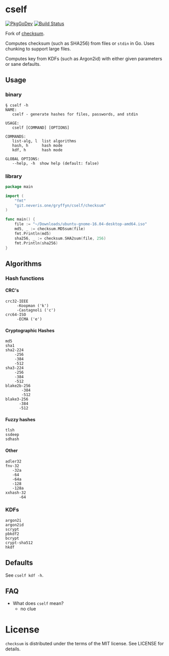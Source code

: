 # cself
[![PkgGoDev](https://pkg.go.dev/badge/git.neveris.one/gryffyn/cself)](https://pkg.go.dev/git.neveris.one/gryffyn/cself)
[![Build Status](https://ci.neveris.one/api/badges/gryffyn/cself/status.svg)](https://ci.neveris.one/gryffyn/cself)

Fork of [checksum](https://github.com/codingsince1985/checksum).

Computes checksum (such as SHA256) from files or `stdin` in Go. Uses chunking to support large files.

Computes key from KDFs (such as Argon2id) with either given parameters or sane defaults.

## Usage
### binary

```
§ cself -h
NAME:
   cself - generate hashes for files, passwords, and stdin

USAGE:
   cself [COMMAND] [OPTIONS]

COMMANDS:
   list-alg, l  list algorithms
   hash, h      hash mode
   kdf, h       hash mode

GLOBAL OPTIONS:
   --help, -h  show help (default: false)
```

### library
```go
package main

import (
	"fmt"
	"git.neveris.one/gryffyn/cself/checksum"
)

func main() {
	file := "~/Downloads/ubuntu-gnome-16.04-desktop-amd64.iso"
	md5, _ := checksum.MD5sum(file)
	fmt.Println(md5)
	sha256, _ := checksum.SHA2sum(file, 256)
	fmt.Println(sha256)
}
```

## Algorithms
### Hash functions
#### CRC's
```
crc32-IEEE
     -Koopman ('k')
     -Castagnoli ('c')
crc64-ISO
     -ECMA ('e')
```
#### Cryptographic Hashes
```
md5
sha1
sha2-224
    -256
    -384
    -512 
sha3-224
    -256
    -384
    -512 
blake2b-256
       -384
       -512
blake3-256
      -384
      -512
```
#### Fuzzy hashes
```
tlsh
ssdeep
sdhash
```
#### Other
```
adler32
fnv-32
   -32a
   -64
   -64a
   -128
   -128a
xxhash-32
      -64
```


### KDFs
```
argon2i
argon2id
scrypt
pbkdf2
bcrypt
crypt-sha512
hkdf
```

## Defaults

See `cself kdf -h`.

## FAQ
* What does `cself` mean?
  * no clue

# License

`checksum` is distributed under the terms of the MIT license. See LICENSE for details.
